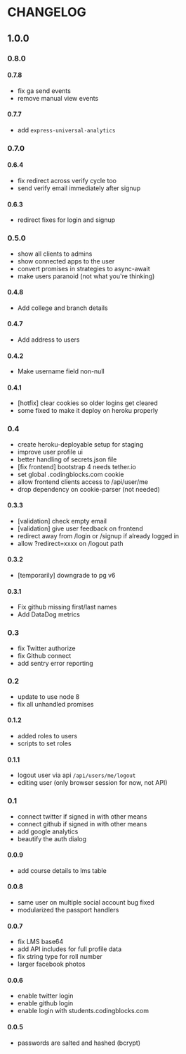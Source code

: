 # CHANGELOG

## 1.0.0
### 0.8.0

#### 0.7.8

- fix ga send events
- remove manual view events

#### 0.7.7

 - add `express-universal-analytics`

### 0.7.0

#### 0.6.4

 - fix redirect across verify cycle too
 - send verify email immediately after signup

#### 0.6.3

 - redirect fixes for login and signup

### 0.5.0

  - show all clients to admins
  - show connected apps to the user
  - convert promises in strategies to async-await
  - make users paranoid (not what you're thinking)

#### 0.4.8

  - Add college and branch details

#### 0.4.7

  - Add address to users

#### 0.4.2

  - Make username field non-null

#### 0.4.1

  - [hotfix] clear cookies so older logins get cleared
  - some fixed to make it deploy on heroku properly

### 0.4

  - create heroku-deployable setup for staging
  - improve user profile ui
  - better handling of secrets.json file
  - [fix frontend] bootstrap 4 needs tether.io
  - set global .codingblocks.com cookie
  - allow frontend clients access to /api/user/me
  - drop dependency on cookie-parser (not needed)
  
#### 0.3.3 

  - \[validation\] check empty email
  - [validation] give user feedback on frontend 
  - redirect away from /login or /signup if already logged in
  - allow ?redirect=xxxx on /logout path
#### 0.3.2

  - [temporarily] downgrade to pg v6

#### 0.3.1

  - Fix github missing first/last names
  - Add DataDog metrics

### 0.3

  - fix Twitter authorize
  - fix Github connect 
  - add sentry error reporting 

### 0.2

  - update to use node 8
  - fix all unhandled promises

#### 0.1.2

 - added roles to users
 - scripts to set roles

#### 0.1.1

 - logout user via api `/api/users/me/logout`
 - editing user (only browser session for now, not API)

### 0.1

 - connect twitter if signed in with other means
 - connect github if signed in with other means
 - add google analytics
 - beautify the auth dialog

#### 0.0.9

 - add course details to lms table

#### 0.0.8

 - same user on multiple social account bug fixed
 - modularized the passport handlers

#### 0.0.7

 - fix LMS base64
 - add API includes for full profile data
 - fix string type for roll number
 - larger facebook photos

#### 0.0.6

 - enable twitter login
 - enable github login
 - enable login with students.codingblocks.com

#### 0.0.5

 - passwords are salted and hashed (bcrypt)